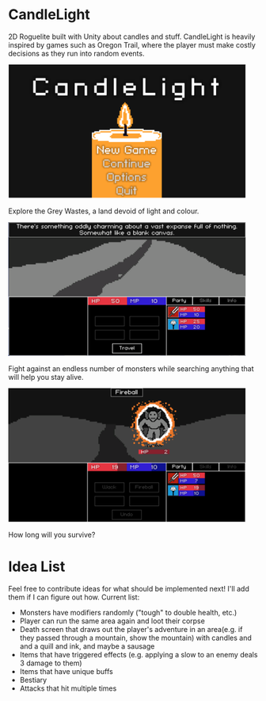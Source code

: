 # CandleLight
2D Roguelite built with Unity about candles and stuff. 
CandleLight is heavily inspired by games such as Oregon Trail, where the player
must make costly decisions as they run into random events.

<img src="/CandleLight/ReadMe/Images/SampleTitleScreen.png" width="480" height="270">

Explore the Grey Wastes, a land devoid of light and colour.

<img src="/CandleLight/ReadMe/Images/SampleTravelling.png" width="480" height="270">

Fight against an endless number of monsters while searching anything that will help you stay alive.

<img src="/CandleLight/ReadMe/Images/SampleCombat.png" width="480" height="270">

How long will you survive?

# Idea List
Feel free to contribute ideas for what should be implemented next! I'll add them if I can figure out how.
Current list:
- Monsters have modifiers randomly ("tough" to double health, etc.)
- Player can run the same area again and loot their corpse
- Death screen that draws out the player's adventure in an area(e.g. if they passed through a mountain, show the mountain) with candles and and a quill and ink, and maybe a sausage
- Items that have triggered effects (e.g. applying a slow to an enemy deals 3 damage to them)
- Items that have unique buffs 
- Bestiary
- Attacks that hit multiple times
